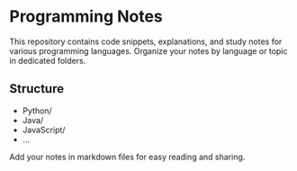 # Programming Notes

This repository contains code snippets, explanations, and study notes for various programming languages. Organize your notes by language or topic in dedicated folders.

## Structure
- Python/
- Java/
- JavaScript/
- ...

Add your notes in markdown files for easy reading and sharing.

